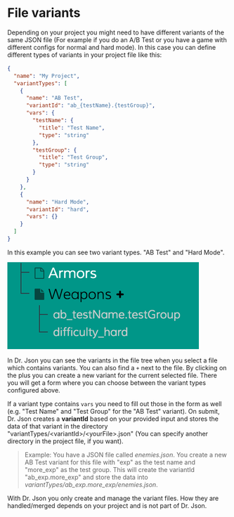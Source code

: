 # File variants

Depending on your project you might need to have different variants of the same JSON file
(For example if you do an A/B Test or you have a game with different configs for normal and hard mode).
In this case you can define different types of variants in your project file like this:

```json
{
  "name": "My Project",
  "variantTypes": [
    {
      "name": "AB Test",
      "variantId": "ab_{testName}.{testGroup}",
      "vars": {
        "testName": {
          "title": "Test Name",
          "type": "string"
        },
        "testGroup": {
          "title": "Test Group",
          "type": "string"
        }
      }
    },
    {
      "name": "Hard Mode",
      "variantId": "hard",
      "vars": {}
    }
  ]
}
```

In this example you can see two variant types. "AB Test" and "Hard Mode".

![Variants](../img/variants-in-tree.png)

In Dr. Json you can see the variants in the file tree when you select a file which contains variants.
You can also find a `+` next to the file. By clicking on the plus you can
create a new variant for the current selected file. There you will get a form where you can choose between the 
variant types configured above.

If a variant type contains `vars` you need to fill out those in the form as well
(e.g. "Test Name" and "Test Group" for the "AB Test" variant).
On submit, Dr. Json creates a **variantId** based on your provided input and stores the data of that variant in
the directory "variantTypes/\<variantId\>/\<yourFile\>.json"
(You can specify another directory in the project file, if you want).
 
> Example: You have a JSON file called _enemies.json_. You create a new AB Test variant for this file with
> "exp" as the test name and "more_exp" as the test group. This will create the variantId "ab_exp.more_exp" and store 
> the data into _variantTypes/ab_exp.more_exp/enemies.json_.

With Dr. Json you only create and manage the variant files. How they are handled/merged depends on your project and is
not part of Dr. Json.
